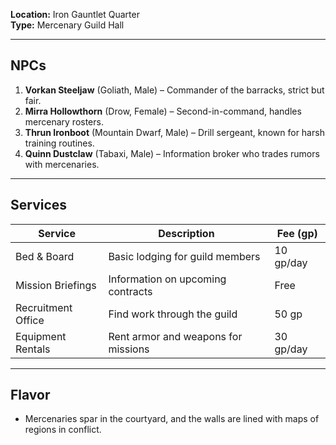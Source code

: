 **Location:** Iron Gauntlet Quarter  
**Type:** Mercenary Guild Hall

---

## NPCs

1. **Vorkan Steeljaw** (Goliath, Male) – Commander of the barracks, strict but fair.
2. **Mirra Hollowthorn** (Drow, Female) – Second-in-command, handles mercenary rosters.
3. **Thrun Ironboot** (Mountain Dwarf, Male) – Drill sergeant, known for harsh training routines.
4. **Quinn Dustclaw** (Tabaxi, Male) – Information broker who trades rumors with mercenaries.

---

## Services

|Service|Description|Fee (gp)|
|---|---|---|
|Bed & Board|Basic lodging for guild members|10 gp/day|
|Mission Briefings|Information on upcoming contracts|Free|
|Recruitment Office|Find work through the guild|50 gp|
|Equipment Rentals|Rent armor and weapons for missions|30 gp/day|

---

## Flavor

- Mercenaries spar in the courtyard, and the walls are lined with maps of regions in conflict.